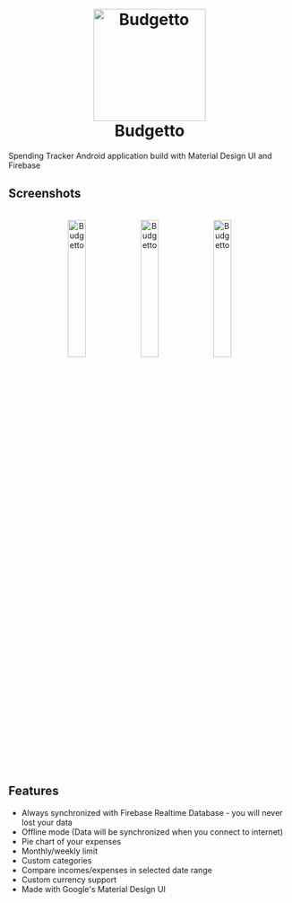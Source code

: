 
<h1 align="center">
  <br>
  <img src="https://raw.githubusercontent.com/jakubdybczak/Budgetto/master/app/src/main/res/drawable-xxxhdpi/logo.png" alt="Budgetto" width="200">
  <br>Budgetto<br>
</h1>

Spending Tracker Android application build with Material Design UI and Firebase

## Screenshots

<p align="center">
  <br>
  <img src="https://raw.githubusercontent.com/jakubdybczak/Budgetto/master/readme_assets/screenshot1.jpg" alt="Budgetto" width="25%">
  <img src="https://raw.githubusercontent.com/jakubdybczak/Budgetto/master/readme_assets/animation1.gif" alt="Budgetto" width="25%">
  <img src="https://raw.githubusercontent.com/jakubdybczak/Budgetto/master/readme_assets/screenshot2.jpg" alt="Budgetto" width="25%">
</p>

## Features

* Always synchronized with Firebase Realtime Database - you will never lost your data
* Offline mode (Data will be synchronized when you connect to internet)
* Pie chart of your expenses
* Monthly/weekly limit
* Custom categories
* Compare incomes/expenses in selected date range
* Custom currency support
* Made with Google's Material Design UI
